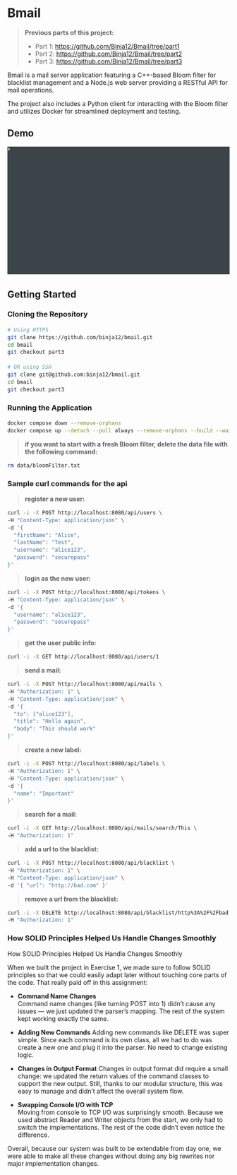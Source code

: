 # Bmail

> **Previous parts of this project:**
> - Part 1: https://github.com/Binja12/Bmail/tree/part1
> - Part 2: https://github.com/Binja12/Bmail/tree/part2
> - Part 3: https://github.com/Binja12/Bmail/tree/part3

Bmail is a mail server application featuring a C++-based Bloom filter for blacklist management and a Node.js web server providing a RESTful API for mail operations.

The project also includes a Python client for interacting with the Bloom filter and utilizes Docker for streamlined deployment and testing.

## Demo

![Bmail Demo](assets/ex2-example-run.gif)

## Getting Started

### Cloning the Repository

```bash
# Using HTTPS
git clone https://github.com/binja12/bmail.git
cd bmail
git checkout part3

# OR using SSH
git clone git@github.com:binja12/bmail.git
cd bmail
git checkout part3
```

### Running the Application

```bash
docker compose down --remove-orphans
docker compose up --detach --pull always --remove-orphans --build --wait bloom-filter web-server
```

> **if you want to start with a fresh Bloom filter, delete the data file with the following command:**
```bash
rm data/bloomFilter.txt
```

### Sample curl commands for the api

> **register a new user:**

```bash
curl -i -X POST http://localhost:8080/api/users \
-H "Content-Type: application/json" \
-d '{
  "firstName": "Alice",
  "lastName": "Test",
  "username": "alice123",
  "password": "securepass"
}'
```

> **login as the new user:**
```bash
curl -i -X POST http://localhost:8080/api/tokens \
-H "Content-Type: application/json" \
-d '{
  "username": "alice123",
  "password": "securepass"
}'
```

> **get the user public info:**
```bash
curl -i -X GET http://localhost:8080/api/users/1
```

> **send a mail:**
```bash
curl -i -X POST http://localhost:8080/api/mails \
-H "Authorization: 1" \
-H "Content-Type: application/json" \
-d '{
  "to": ["alice123"], 
  "title": "Hello again",
  "body": "This should work"
}'
```

> **create a new label:**
```bash
curl -i -X POST http://localhost:8080/api/labels \
-H "Authorization: 1" \
-H "Content-Type: application/json" \
-d '{
  "name": "Important"
}'
```

> **search for a mail:**
```bash
curl -i -X GET http://localhost:8080/api/mails/search/This \
-H "Authorization: 1"
```

> **add a url to the blacklist:**
```bash
curl -i -X POST http://localhost:8080/api/blacklist \
-H "Authorization: 1" \
-H "Content-Type: application/json" \
-d '{ "url": "http://bad.com" }'
```

> **remove a url from the blacklist:**
```bash
curl -i -X DELETE http://localhost:8080/api/blacklist/http%3A%2F%2Fbad.com \
-H "Authorization: 1"
```

### How SOLID Principles Helped Us Handle Changes Smoothly

How SOLID Principles Helped Us Handle Changes Smoothly

When we built the project in Exercise 1, we made sure to follow SOLID principles so that we could easily adapt later without touching core parts of the code. That really paid off in this assignment:

- **Command Name Changes**  
Command name changes (like turning POST into 1) didn’t cause any issues — we just updated the parser’s mapping. The rest of the system kept working exactly the same.

- **Adding New Commands**
Adding new commands like DELETE was super simple. Since each command is its own class, all we had to do was create a new one and plug it into the parser. No need to change existing logic.

- **Changes in Output Format** 
Changes in output format did require a small change: we updated the return values of the command classes to support the new output. Still, thanks to our modular structure, this was easy to manage and didn’t affect the overall system flow.

- **Swapping Console I/O with TCP**  
Moving from console to TCP I/O was surprisingly smooth. Because we used abstract Reader and Writer objects from the start, we only had to switch the implementations. The rest of the code didn’t even notice the difference.

Overall, because our system was built to be extendable from day one, we were able to make all these changes without doing any big rewrites nor major implementation changes.
